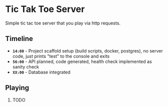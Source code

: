 # Tic Tak Toe Server

Simple tic tac toe server that you play via http requests.

## Timeline

- **`14:00`** - Project scaffold setup (build scripts, docker, postgres), no server code, just prints "test" to the console and exits
- **`56:00`** - API planned, code generated, health check implemented as sanity check
- **`XX:00`** - Database integrated

## Playing

1. TODO
